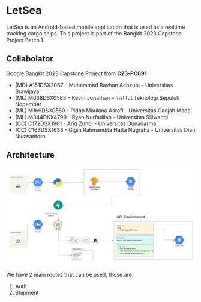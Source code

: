 # LetSea

LetSea is an Android-based mobile application that is used as a realtime tracking cargo ships. This project is part of the Bangkit 2023 Capstone Project Batch 1.

## **Collabolator**
Google Bangkit 2023 Capstone Project from  **C23-PC691**
- (MD) A151DSX2067 – Muhammad Rayhan Achzubi – Universitas Brawijaya
- (ML) M038DSX0583 – Kevin Jonathan – Institut Teknologi Sepuluh Nopember
- (ML) M169DSX0580 - Ridho Maulana Asrofi - Universitas Gadjah Mada
- (ML) M344DKX4799 - Ryan Nurfadilah - Universitas Siliwangi
- (CC) C172DSX1961 - Ariq Zuhdi - Universitas Gunadarma
- (CC) C163DSX1633 - Gigih Rahmandita Hatta Nugraha - Universitas Dian Nuswantoro

## Architecture
![Architecture](https://github.com/LetSea-Nautical/cloud-api/blob/main/assets/Cloud%20Architecture.jpeg)

We have 2 main routes that can be used, those are:

1. Auth
2. Shipment
